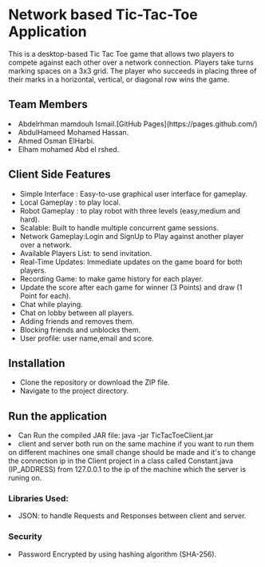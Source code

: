 <h1>Network based Tic-Tac-Toe Application</h1>
This is a desktop-based Tic Tac Toe game that allows two players to compete against each other over a network connection. Players take turns marking spaces on a 3x3 grid. The player who succeeds in placing three of their marks in a horizontal, vertical, or diagonal row wins the game.

<h2>Team Members</h2>
  <li>Abdelrhman mamdouh Ismail.[GitHub Pages](https://pages.github.com/)</li>
  <li>AbdulHameed Mohamed Hassan.</li>
  <li>Ahmed Osman ElHarbi.</li>
  <li>Elham mohamed Abd el rshed.</li>

<h2>Client Side Features</h2>
<ul>
  <li>Simple Interface : Easy-to-use graphical user interface for gameplay.</li>
  <li>Local Gameplay : to play local.</li>
  <li>Robot Gameplay : to play robot with three levels (easy,medium and hard).</li>
  <li>Scalable: Built to handle multiple concurrent game sessions.</li>
  <li>Network Gameplay:Login and SignUp to Play against another player over a network.</li>
  <li>Available Players List: to send invitation.</li>
  <li>Real-Time Updates: Immediate updates on the game board for both players.</li>
  <li>Recording Game: to make game history for each player.</li>
  <li>Update the score after each game for winner (3 Points) and draw (1 Point for each).</li>
  <li>Chat while playing.</li>
  <li>Chat on lobby between all players.</li>
  <li>Adding friends and removes them.</li>
  <li>Blocking friends and unblocks them.</li>
  <li>User profile: user name,email and score.</li>
</ul>
<h2>Installation</h2>
<ul>
  <li>Clone the repository or download the ZIP file.</li>
  <li>Navigate to the project directory.</li>
</ul>
<h2>Run the application</h2>
 <li>Can Run the compiled JAR file: java -jar TicTacToeClient.jar</li>
 <li>client and server both run on the same machine if you want to run them on different machines one small change should be made and it's to change the connection ip in the Client            project in a class called Constant.java (IP_ADDRESS) from 127.0.0.1 to the ip of the machine which the server is runing on.</li>
  
<h3>Libraries Used:</h3>
<li>JSON: to handle Requests and Responses between client and server.</li>

<h3>Security </h3>
<li>Password Encrypted by using hashing algorithm (SHA-256).</li>
